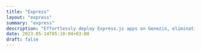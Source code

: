 ```yaml
---
title: "Express"
layout: "express"
summary: "express"
description: "Effortlessly deploy Express.js apps on Genezio, eliminating server management. Enjoy seamless scaling, reduced costs, and increased flexibility with serverless."
date: 2023-05-14T05:10:04+03:00
draft: false
---
```

